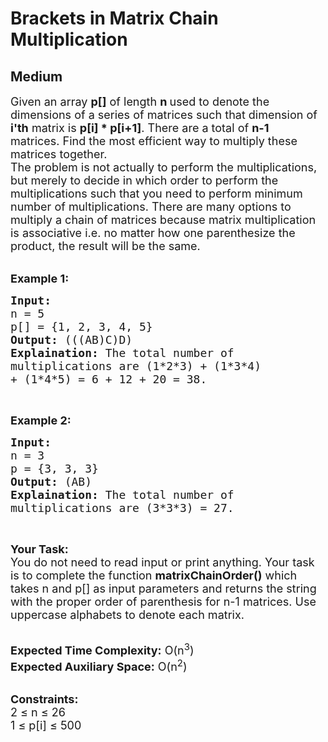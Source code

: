 # Brackets in Matrix Chain Multiplication
## Medium 
<div class="problem-statement">
                <p></p><p><span style="font-size:18px">Given an array&nbsp;<strong>p[]</strong>&nbsp;of length <strong>n </strong>used to denote the dimensions of a series of matrices such that&nbsp;dimension of <strong>i'th</strong> matrix is <strong>p[i] * p[i+1]</strong>. There are a total of&nbsp;<strong>n-1</strong> matrices.&nbsp;Find the most efficient way to multiply these matrices together.&nbsp;<br>
The problem is not actually to perform the multiplications, but merely to decide in which order to perform the multiplications such that you need to perform minimum number of multiplications. There are&nbsp;many options to multiply a chain of matrices because matrix multiplication is associative i.e.&nbsp;no matter how one&nbsp;parenthesize the product, the result will be the same.</span></p>

<p><br>
<strong><span style="font-size:18px">Example 1:</span></strong></p>

<pre style="position: relative;"><span style="font-size:18px"><strong>Input:</strong> 
n = 5
p[] = {1, 2, 3, 4, 5}
<strong>Output:</strong> (((AB)C)D)
<strong>Explaination:</strong> The total number of 
multiplications are (1*2*3) + (1*3*4) 
+ (1*4*5) = 6 + 12 + 20 = 38.</span><div class="open_grepper_editor" title="Edit &amp; Save To Grepper"></div></pre>

<p>&nbsp;</p>

<p><strong><span style="font-size:18px">Example 2:</span></strong></p>

<pre style="position: relative;"><span style="font-size:18px"><strong>Input:</strong> 
n = 3
p = {3, 3, 3}
<strong>Output:</strong> (AB)
<strong>Explaination:</strong> The total number of 
multiplications are (3*3*3) = 27.</span><div class="open_grepper_editor" title="Edit &amp; Save To Grepper"></div></pre>

<p>&nbsp;</p>

<p><span style="font-size:18px"><strong>Your Task:</strong><br>
You do not need to read input or print anything. Your task is to complete the function <strong>matrixChainOrder()</strong> which takes n and p[] as input parameters and returns the string with the proper order of parenthesis for n-1 matrices. Use uppercase alphabets to denote each matrix.</span></p>

<p><br>
<span style="font-size:18px"><strong>Expected Time Complexity:</strong> O(n<sup>3</sup>)<br>
<strong>Expected Auxiliary Space:</strong> O(n<sup>2</sup>)</span></p>

<p><br>
<span style="font-size:18px"><strong>Constraints:</strong><br>
2 ≤ n ≤ 26&nbsp;<br>
1 ≤ p[i] ≤ 500&nbsp;</span></p>
 <p></p>
            </div>